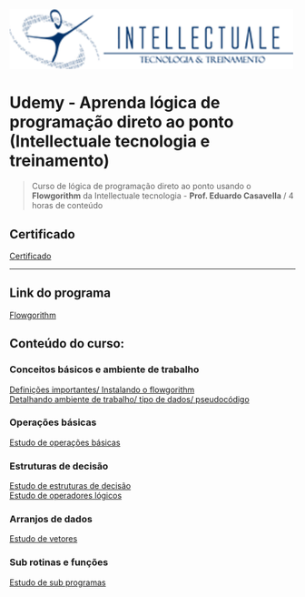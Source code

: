 <img src="/Arquivos/img/capa.png" alt="Exemplo de fluxograma" width="500">

# Udemy - Aprenda lógica de programação direto ao ponto (Intellectuale tecnologia e treinamento)
> Curso de lógica de programação direto ao ponto usando o **Flowgorithm** da Intellectuale tecnologia - **Prof. Eduardo Casavella** / 4 horas de conteúdo

## Certificado
[Certificado](/Certificado/certificado_4_horas.pdf)

***

## Link do programa
[Flowgorithm](http://www.flowgorithm.org/)

## Conteúdo do curso:
### Conceitos básicos e ambiente de trabalho
[Definições importantes/ Instalando o flowgorithm](/Conte%C3%BAdo%20do%20curso/1.1%20-%20Defini%C3%A7%C3%B5es%20importantes.md) <br>
[Detalhando ambiente de trabalho/ tipo de dados/ pseudocódigo](/Conte%C3%BAdo%20do%20curso/1.2%20-%20Detalhando%20Ambiente%20de%20trabalho.md)

### Operações básicas

[Estudo de operações básicas](/Conte%C3%BAdo%20do%20curso/2.1%20-%20Estudo%20de%20opera%C3%A7%C3%B5es%20b%C3%A1sicas.md)

### Estruturas de decisão
[Estudo de estruturas de decisão](/Conte%C3%BAdo%20do%20curso/3.1%20-%20Estudo%20de%20estrutura%20de%20decis%C3%A3o.md) <br>
[Estudo de operadores lógicos](/Conte%C3%BAdo%20do%20curso/3.2%20-%20Estudo%20de%20operadores%20l%C3%B3gicos.md)

### Arranjos de dados
[Estudo de vetores](/Conte%C3%BAdo%20do%20curso/4.1%20-%20Estudo%20de%20vetores.md)

### Sub rotinas e funções 
[Estudo de sub programas](/Conte%C3%BAdo%20do%20curso/5.1%20-%20Estudo%20de%20sub%20programas.md)



